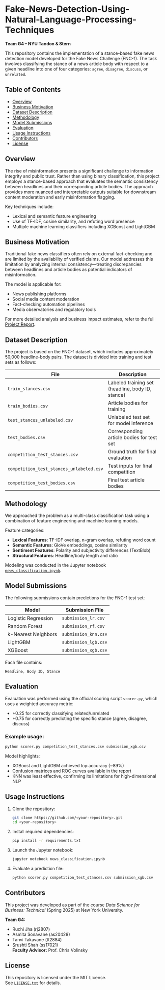 # Fake-News-Detection-Using-Natural-Language-Processing-Techniques
**Team G4 – NYU Tandon & Stern**

This repository contains the implementation of a stance-based fake news detection model developed for the Fake News Challenge (FNC-1). The task involves classifying the stance of a news article body with respect to a given headline into one of four categories: `agree`, `disagree`, `discuss`, or `unrelated`.

## Table of Contents

- [Overview](#overview)  
- [Business Motivation](#business-motivation)  
- [Dataset Description](#dataset-description)  
- [Methodology](#methodology)  
- [Model Submissions](#model-submissions)  
- [Evaluation](#evaluation)  
- [Usage Instructions](#usage-instructions)  
- [Contributors](#contributors)  
- [License](#license)

## Overview

The rise of misinformation presents a significant challenge to information integrity and public trust. Rather than using binary classification, this project employs a stance-based approach that evaluates the semantic consistency between headlines and their corresponding article bodies. The approach provides more nuanced and interpretable outputs suitable for downstream content moderation and early misinformation flagging.

Key techniques include:
- Lexical and semantic feature engineering
- Use of TF-IDF, cosine similarity, and refuting word presence
- Multiple machine learning classifiers including XGBoost and LightGBM

## Business Motivation

Traditional fake news classifiers often rely on external fact-checking and are limited by the availability of verified claims. Our model addresses this limitation by analyzing internal consistency—treating discrepancies between headlines and article bodies as potential indicators of misinformation.

The model is applicable for:
- News publishing platforms
- Social media content moderation
- Fact-checking automation pipelines
- Media observatories and regulatory tools

For more detailed analysis and business impact estimates, refer to the full [Project Report](./G4_Report.pdf).

## Dataset Description

The project is based on the FNC-1 dataset, which includes approximately 50,000 headline-body pairs. The dataset is divided into training and test sets as follows:

| File | Description |
|------|-------------|
| `train_stances.csv` | Labeled training set (headline, body ID, stance) |
| `train_bodies.csv` | Article bodies for training |
| `test_stances_unlabeled.csv` | Unlabeled test set for model inference |
| `test_bodies.csv` | Corresponding article bodies for test set |
| `competition_test_stances.csv` | Ground truth for final evaluation |
| `competition_test_stances_unlabeled.csv` | Test inputs for final competition |
| `competition_test_bodies.csv` | Final test article bodies |

## Methodology

We approached the problem as a multi-class classification task using a combination of feature engineering and machine learning models.

Feature categories:
- **Lexical Features**: TF-IDF overlap, n-gram overlap, refuting word count
- **Semantic Features**: GloVe embeddings, cosine similarity
- **Sentiment Features**: Polarity and subjectivity differences (TextBlob)
- **Structural Features**: Headline/body length and ratio

Modeling was conducted in the Jupyter notebook [`news_classification.ipynb`](./news_classification.ipynb).

## Model Submissions

The following submissions contain predictions for the FNC-1 test set:

| Model | Submission File |
|-------|------------------|
| Logistic Regression | `submission_lr.csv` |
| Random Forest | `submission_rf.csv` |
| k-Nearest Neighbors | `submission_knn.csv` |
| LightGBM | `submission_lgb.csv` |
| XGBoost | `submission_xgb.csv` |

Each file contains:
```
Headline, Body ID, Stance
```

## Evaluation

Evaluation was performed using the official scoring script `scorer.py`, which uses a weighted accuracy metric:
- +0.25 for correctly classifying related/unrelated
- +0.75 for correctly predicting the specific stance (agree, disagree, discuss)

### Example usage:
```bash
python scorer.py competition_test_stances.csv submission_xgb.csv
```

Model highlights:
- XGBoost and LightGBM achieved top accuracy (~89%)
- Confusion matrices and ROC curves available in the report
- KNN was least effective, confirming its limitations for high-dimensional NLP

## Usage Instructions

1. Clone the repository:
   ```bash
   git clone https://github.com/<your-repository>.git
   cd <your-repository>
   ```

2. Install required dependencies:
   ```bash
   pip install -r requirements.txt
   ```

3. Launch the Jupyter notebook:
   ```bash
   jupyter notebook news_classification.ipynb
   ```

4. Evaluate a prediction file:
   ```bash
   python scorer.py competition_test_stances.csv submission_xgb.csv
   ```

## Contributors

This project was developed as part of the course *Data Science for Business: Technical* (Spring 2025) at New York University.

**Team G4:**
- Ruchi Jha (rj2807)
- Asmita Sonavane (as20428) 
- Tanvi Takavane (tt2884)  
- Srushti Shah (ss17021)  
**Faculty Advisor:** Prof. Chris Volinsky

## License

This repository is licensed under the MIT License.  
See [`LICENSE.txt`](./LICENSE.txt) for details.
